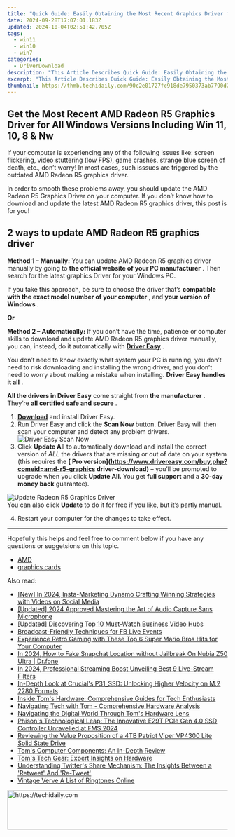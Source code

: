 ```yaml
---
title: "Quick Guide: Easily Obtaining the Most Recent Graphics Driver for Your Dell D3100 Laptop"
date: 2024-09-28T17:07:01.183Z
updated: 2024-10-04T02:51:42.705Z
tags:
  - win11
  - win10
  - win7
categories:
  - DriverDownload
description: "This Article Describes Quick Guide: Easily Obtaining the Most Recent Graphics Driver for Your Dell D3100 Laptop"
excerpt: "This Article Describes Quick Guide: Easily Obtaining the Most Recent Graphics Driver for Your Dell D3100 Laptop"
thumbnail: https://thmb.techidaily.com/90c2e01727fc918de7950373ab7790d2b6bd79b92f560dcc1472e9356e8fe972.png
---
```


## Get the Most Recent AMD Radeon R5 Graphics Driver for All Windows Versions Including Win 11, 10, 8 & Nw

If your computer is experiencing any of the following issues like: screen flickering, video stuttering (low FPS), game crashes, strange blue screen of death, etc., don’t worry! In most cases, such isssues are triggered by the outdated AMD Radeon R5 graphics driver.

 In order to smooth these problems away, you should update the AMD Radeon R5 Graphics Driver on your computer. If you don’t know how to download and update the latest AMD Radeon R5 graphics driver, this post is for you!

## 2 ways to update AMD Radeon R5 graphics driver

**Method 1 – Manually:**  You can update AMD Radeon R5 graphics driver manually by going to **the official website of your PC manufacturer** . Then search for the latest graphics Driver for your Windows PC.

 If you take this approach, be sure to choose the driver that’s **compatible with the exact model number of your computer** , and **your version of Windows** .

**Or**

**Method 2 – Automatically:** If you don’t have the time, patience or computer skills to download and update AMD Radeon R5 graphics driver manually, you can, instead, do it automatically with **[Driver Easy](https://tools.techidaily.com/drivereasy/download/)**  .

 You don’t need to know exactly what system your PC is running, you don’t need to risk downloading and installing the wrong driver, and you don’t need to worry about making a mistake when installing. **Driver Easy handles it all** .

**All the drivers in Driver Easy** come straight from **the manufacturer** . They‘re **all certified safe and secure** .

1. **[Download](https://tools.techidaily.com/drivereasy/download/)**  and install Driver Easy.
2. Run Driver Easy and click the **Scan Now** button. Driver Easy will then scan your computer and detect any problem drivers.  
![Driver Easy Scan Now](https://images.drivereasy.com/wp-content/uploads/2021/03/Driver-Easy-Scan-Now.jpg)
3. Click **Update All** to automatically download and install the correct version of _ALL_ the drivers that are missing or out of date on your system (this requires the **[ Pro version](<https://www.drivereasy.com/buy.php?comeid=amd-r5-graphics> driver-download)**  – you’ll be prompted to upgrade when you click **Update All.**  You get **full support** and a **30-day money back** guarantee).  

![Update Radeon R5 Graphics Driver](https://images.drivereasy.com/wp-content/uploads/2021/03/Update-Radeon-R5-Graphics-Driver.jpg)  
 You can also click **Update** to do it for free if you like, but it’s partly manual.

4. Restart your computer for the changes to take effect.

---

 Hopefully this helps and feel free to comment below if you have any questions or suggetsions on this topic.

* [AMD](https://tools.techidaily.com/drivereasy/download/)
* [graphics cards](https://tools.techidaily.com/drivereasy/download/)

<ins class="adsbygoogle"
     style="display:block"
     data-ad-format="autorelaxed"
     data-ad-client="ca-pub-7571918770474297"
     data-ad-slot="1223367746"></ins>

<ins class="adsbygoogle"
     style="display:block"
     data-ad-client="ca-pub-7571918770474297"
     data-ad-slot="8358498916"
     data-ad-format="auto"
     data-full-width-responsive="true"></ins>

<span class="atpl-alsoreadstyle">Also read:</span>
<div><ul>
<li><a href="https://instagram-video-files.techidaily.com/new-in-2024-insta-marketing-dynamo-crafting-winning-strategies-with-videos-on-social-media/"><u>[New] In 2024, Insta-Marketing Dynamo Crafting Winning Strategies with Videos on Social Media</u></a></li>
<li><a href="https://youtube-sure.techidaily.com/ed-2024-approved-mastering-the-art-of-audio-capture-sans-microphone/"><u>[Updated] 2024 Approved Mastering the Art of Audio Capture Sans Microphone</u></a></li>
<li><a href="https://youtube-tips.techidaily.com/ed-discovering-top-10-must-watch-business-video-hubs/"><u>[Updated] Discovering Top 10 Must-Watch Business Video Hubs</u></a></li>
<li><a href="https://facebook-video-files.techidaily.com/broadcast-friendly-techniques-for-fb-live-events/"><u>Broadcast-Friendly Techniques for FB Live Events</u></a></li>
<li><a href="https://technical-tips.techidaily.com/experience-retro-gaming-with-these-top-6-super-mario-bros-hits-for-your-computer/"><u>Experience Retro Gaming with These Top 6 Super Mario Bros Hits for Your Computer</u></a></li>
<li><a href="https://location-social.techidaily.com/in-2024-how-to-fake-snapchat-location-without-jailbreak-on-nubia-z50-ultra-drfone-by-drfone-virtual-android/"><u>In 2024, How to Fake Snapchat Location without Jailbreak On Nubia Z50 Ultra | Dr.fone</u></a></li>
<li><a href="https://extra-approaches.techidaily.com/in-2024-professional-streaming-boost-unveiling-best-9-live-stream-filters/"><u>In 2024, Professional Streaming Boost Unveiling Best 9 Live-Stream Filters</u></a></li>
<li><a href="https://hardware-updates.techidaily.com/in-depth-look-at-crucials-p31ssd-unlocking-higher-velocity-on-m2-2280-formats/"><u>In-Depth Look at Crucial's P31_SSD: Unlocking Higher Velocity on M.2 2280 Formats</u></a></li>
<li><a href="https://hardware-updates.techidaily.com/inside-toms-hardware-comprehensive-guides-for-tech-enthusiasts/"><u>Inside Tom's Hardware: Comprehensive Guides for Tech Enthusiasts</u></a></li>
<li><a href="https://hardware-updates.techidaily.com/navigating-tech-with-tom-comprehensive-hardware-analysis/"><u>Navigating Tech with Tom - Comprehensive Hardware Analysis</u></a></li>
<li><a href="https://hardware-updates.techidaily.com/navigating-the-digital-world-through-toms-hardware-lens/"><u>Navigating the Digital World Through Tom's Hardware Lens</u></a></li>
<li><a href="https://hardware-updates.techidaily.com/phisons-technological-leap-the-innovative-e29t-pcie-gen-40-ssd-controller-unravelled-at-fms-2024/"><u>Phison's Technological Leap: The Innovative E29T PCIe Gen 4.0 SSD Controller Unravelled at FMS 2024</u></a></li>
<li><a href="https://hardware-updates.techidaily.com/reviewing-the-value-proposition-of-a-4tb-patriot-viper-vp4300-lite-solid-state-drive/"><u>Reviewing the Value Proposition of a 4TB Patriot Viper VP4300 Lite Solid State Drive</u></a></li>
<li><a href="https://hardware-updates.techidaily.com/toms-computer-components-an-in-depth-review/"><u>Tom's Computer Components: An In-Depth Review</u></a></li>
<li><a href="https://hardware-updates.techidaily.com/toms-tech-gear-expert-insights-on-hardware/"><u>Tom's Tech Gear: Expert Insights on Hardware</u></a></li>
<li><a href="https://techno-recovery.techidaily.com/understanding-twitters-share-mechanism-the-insights-between-a-retweet-and-re-tweet/"><u>Understanding Twitter's Share Mechanism: The Insights Between a 'Retweet' And 'Re-Tweet'</u></a></li>
<li><a href="https://extra-resources.techidaily.com/vintage-verve-a-list-of-ringtones-online/"><u>Vintage Verve A List of Ringtones Online</u></a></li>
</ul></div>

<!-- affiliate ads begin -->
<a href="https://appsumo.8odi.net/c/5597632/2049390/7443" target="_top" id="2049390">
  <img src="//a.impactradius-go.com/display-ad/7443-2049390" border="0" alt="https://techidaily.com" width="728" height="90"/>
</a>
<img height="0" width="0" src="https://appsumo.8odi.net/i/5597632/2049390/7443" style="position:absolute;visibility:hidden;" border="0" />
<!-- affiliate ads end -->

